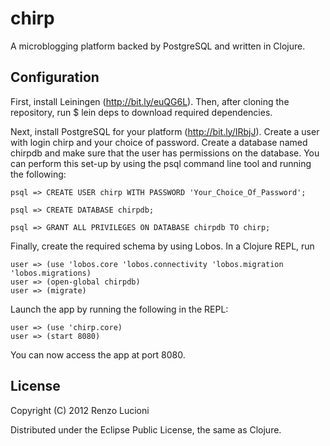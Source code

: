 # chirp

A microblogging platform backed by PostgreSQL and written in Clojure.


## Configuration

First, install Leiningen (http://bit.ly/euQG6L). Then, after cloning the repository, run
	$ lein deps to 
download required dependencies.

Next, install PostgreSQL for your platform (http://bit.ly/IRbjJ). Create a user with login 
chirp and your choice of password. Create a database named chirpdb and make sure that the user has permissions on the database. You can perform this set-up by using the psql command line tool and running the following:

	psql => CREATE USER chirp WITH PASSWORD 'Your_Choice_Of_Password';
 
	psql => CREATE DATABASE chirpdb;
 
	psql => GRANT ALL PRIVILEGES ON DATABASE chirpdb TO chirp;

Finally, create the required schema by using Lobos. In a Clojure REPL, run

	user => (use 'lobos.core 'lobos.connectivity 'lobos.migration 'lobos.migrations)
	user => (open-global chirpdb)
	user => (migrate)

Launch the app by running the following in the REPL:

	user => (use 'chirp.core)
	user => (start 8080)

You can now access the app at port 8080.


## License

Copyright (C) 2012 Renzo Lucioni

Distributed under the Eclipse Public License, the same as Clojure.